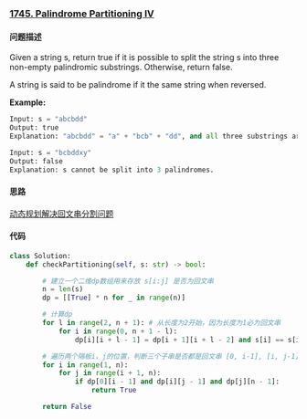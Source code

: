 ### [1745. Palindrome Partitioning IV](https://leetcode-cn.com/problems/palindrome-partitioning-iv/)

#### 问题描述
Given a string s, return true if it is possible to split the string s into three non-empty palindromic substrings. Otherwise, return false.​​​​​

A string is said to be palindrome if it the same string when reversed.

**Example:**
```python
Input: s = "abcbdd"
Output: true
Explanation: "abcbdd" = "a" + "bcb" + "dd", and all three substrings are palindromes.
```
```python
Input: s = "bcbddxy"
Output: false
Explanation: s cannot be split into 3 palindromes.
```

#### 思路
[动态规划解决回文串分割问题](https://leetcode-cn.com/problems/palindrome-partitioning-iv/solution/yi-kan-jiu-dong-dong-tai-gui-hua-jie-jue-xs6s/)

#### 代码

```python
class Solution:
    def checkPartitioning(self, s: str) -> bool:

        # 建立一个二维dp数组用来存放 s[i:j] 是否为回文串
        n = len(s)
        dp = [[True] * n for _ in range(n)]

        # 计算dp
        for l in range(2, n + 1): # 从长度为2开始，因为长度为1必为回文串
            for i in range(0, n + 1 - l):
                dp[i][i + l - 1] = dp[i + 1][i + l - 2] and s[i] == s[i + l - 1]

        # 遍历两个隔板i，j的位置，判断三个子串是否都是回文串 [0, i-1], [i, j-1], [j, n-1]
        for i in range(1, n):
            for j in range(i + 1, n):
                if dp[0][i - 1] and dp[i][j - 1] and dp[j][n - 1]:
                    return True

        return False
```